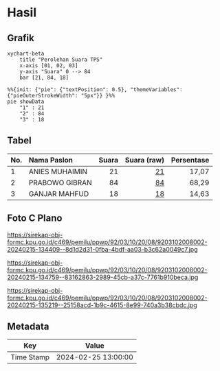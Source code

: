 # Hasil

## Grafik

```mermaid
xychart-beta
    title "Perolehan Suara TPS"
    x-axis [01, 02, 03]
    y-axis "Suara" 0 --> 84
    bar [21, 84, 18]
```

```mermaid
%%{init: {"pie": {"textPosition": 0.5}, "themeVariables": {"pieOuterStrokeWidth": "5px"}} }%%
pie showData
    "1" : 21
    "2" : 84
    "3" : 18
```

## Tabel

| No. | Nama Paslon    | Suara | Suara (raw) | Persentase |
|:--- |:-------------- | -----:| -----------:| ----------:|
| 1   | ANIES MUHAIMIN | 21    | [21][p-1]   | 17,07      |
| 2   | PRABOWO GIBRAN | 84    | [84][p-2]   | 68,29      |
| 3   | GANJAR MAHFUD  | 18    | [18][p-3]   | 14,63      |


[p-1]: https://github.com/gigit-pemilu/pemilu-2024-92-papua-barat/blob/main/pilpres/hitung-suara/sub/92-papua-barat/sub/03-fak-fak/sub/10-pariwari/sub/2008-sekru/sub/002-tps/sub/paslon-1.txt
[p-2]: https://github.com/gigit-pemilu/pemilu-2024-92-papua-barat/blob/main/pilpres/hitung-suara/sub/92-papua-barat/sub/03-fak-fak/sub/10-pariwari/sub/2008-sekru/sub/002-tps/sub/paslon-2.txt
[p-3]: https://github.com/gigit-pemilu/pemilu-2024-92-papua-barat/blob/main/pilpres/hitung-suara/sub/92-papua-barat/sub/03-fak-fak/sub/10-pariwari/sub/2008-sekru/sub/002-tps/sub/paslon-3.txt

## Foto C Plano

https://sirekap-obj-formc.kpu.go.id/c469/pemilu/ppwp/92/03/10/20/08/9203102008002-20240215-134409--8d1d2d31-0fba-4bdf-aa03-b3c62a0049c7.jpg

https://sirekap-obj-formc.kpu.go.id/c469/pemilu/ppwp/92/03/10/20/08/9203102008002-20240215-134759--83162863-2989-45cb-a37c-7761b910beca.jpg

https://sirekap-obj-formc.kpu.go.id/c469/pemilu/ppwp/92/03/10/20/08/9203102008002-20240215-135219--25158acd-1b9c-4615-8e99-740a3b38cbdc.jpg


## Metadata

| Key        | Value               |
| ---------- | ------------------- |
| Time Stamp | 2024-02-25 13:00:00 |



